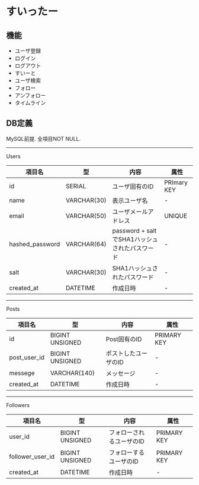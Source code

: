 # すいったー

## 機能

 * ユーザ登録
 * ログイン
 * ログアウト
 * すいーと
 * ユーザ検索
 * フォロー
 * アンフォロー
 * タイムライン

## DB定義

MySQL前提.
全項目NOT NULL.

----------------------

Users

| 項目名          | 型          | 内容                                          | 属性        |
|-----------------|-------------|-----------------------------------------------|-------------|
| id              | SERIAL      | ユーザ固有のID                                | PRImary KEY |
| name            | VARCHAR(30) | 表示ユーザ名                                  | -           |
| email           | VARCHAR(50) | ユーザメールアドレス                          | UNIQUE      |
| hashed_password | VARCHAR(64) | password + saltでSHA1ハッシュされたパスワード | -           |
| salt            | VARCHAR(30) | SHA1ハッシュされたパスワード                  | -           |
| created_at      | DATETIME    | 作成日時                                      | -           |

----------------------

Posts

| 項目名       | 型              | 内容                 | 属性        |
|--------------|-----------------|----------------------|-------------|
| id           | BIGINT UNSIGNED | Post固有のID         | PRIMARY KEY |
| post_user_id | BIGINT UNSIGNED | ポストしたユーザのID | -           |
| messege      | VARCHAR(140)    | メッセージ           | -           |
| created_at   | DATETIME        | 作成日時             | -           |

----------------------

Followers

| 項目名           | 型              | 内容                     | 属性         |
|------------------|-----------------|--------------------------|--------------|
| user_id          | BIGINT UNSIGNED | フォローされるユーザのID | PRIMARY KEY  |
| follower_user_id | BIGINT UNSIGNED | フォローするユーザのID   | PRIMARY KEY  |
| created_at       | DATETIME        | 作成日時                 | -            |
